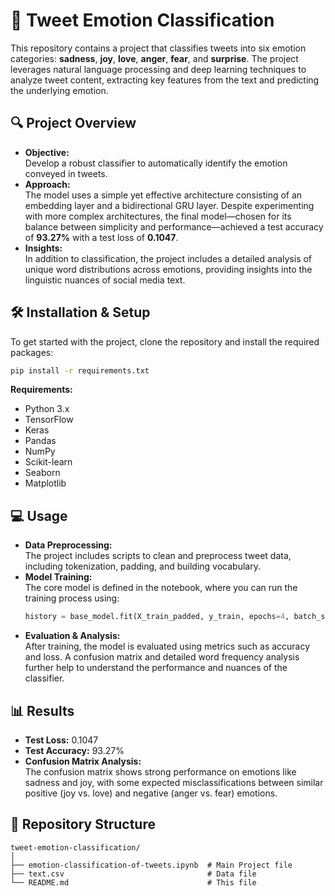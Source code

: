 
# 🚀 Tweet Emotion Classification

This repository contains a project that classifies tweets into six emotion categories: **sadness**, **joy**, **love**, **anger**, **fear**, and **surprise**. The project leverages natural language processing and deep learning techniques to analyze tweet content, extracting key features from the text and predicting the underlying emotion.

## 🔍 Project Overview
- **Objective:**  
  Develop a robust classifier to automatically identify the emotion conveyed in tweets.
- **Approach:**  
  The model uses a simple yet effective architecture consisting of an embedding layer and a bidirectional GRU layer. Despite experimenting with more complex architectures, the final model—chosen for its balance between simplicity and performance—achieved a test accuracy of **93.27%** with a test loss of **0.1047**.
- **Insights:**  
  In addition to classification, the project includes a detailed analysis of unique word distributions across emotions, providing insights into the linguistic nuances of social media text.

## 🛠️ Installation & Setup
To get started with the project, clone the repository and install the required packages:

```bash
pip install -r requirements.txt
```

**Requirements:**  
- Python 3.x  
- TensorFlow  
- Keras  
- Pandas  
- NumPy  
- Scikit-learn  
- Seaborn  
- Matplotlib

## 💻 Usage
- **Data Preprocessing:**  
  The project includes scripts to clean and preprocess tweet data, including tokenization, padding, and building vocabulary.
- **Model Training:**  
  The core model is defined in the notebook, where you can run the training process using:
  ```python
  history = base_model.fit(X_train_padded, y_train, epochs=4, batch_size=1500, validation_data=(X_test_padded, y_test))
  ```
- **Evaluation & Analysis:**  
  After training, the model is evaluated using metrics such as accuracy and loss. A confusion matrix and detailed word frequency analysis further help to understand the performance and nuances of the classifier.

## 📊 Results
- **Test Loss:** 0.1047  
- **Test Accuracy:** 93.27%  
- **Confusion Matrix Analysis:**  
  The confusion matrix shows strong performance on emotions like sadness and joy, with some expected misclassifications between similar positive (joy vs. love) and negative (anger vs. fear) emotions.

## 📁 Repository Structure
```
tweet-emotion-classification/
│
├── emotion-classification-of-tweets.ipynb  # Main Project file
├── text.csv                                # Data file
└── README.md                               # This file
```
```
